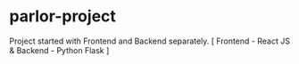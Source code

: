 # parlor-project
Project started with Frontend and Backend separately. [ Frontend - React JS &amp; Backend - Python Flask ]
